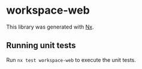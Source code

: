 # workspace-web

This library was generated with [Nx](https://nx.dev).

## Running unit tests

Run `nx test workspace-web` to execute the unit tests.
